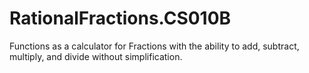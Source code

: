 # RationalFractions.CS010B
Functions as a calculator for Fractions with the ability to add, subtract, multiply, and divide without simplification.
